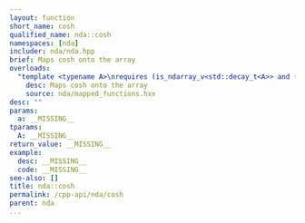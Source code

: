 ```yaml
---
layout: function
short_name: cosh
qualified_name: nda::cosh
namespaces: [nda]
includer: nda/nda.hpp
brief: Maps cosh onto the array
overloads:
  "template <typename A>\nrequires (is_ndarray_v<std::decay_t<A>> and (get_algebra<std::decay_t<A>> != 'M'))\nauto cosh(A && a)":
    desc: Maps cosh onto the array
    source: nda/mapped_functions.hxx
desc: ""
params:
  a: __MISSING__
tparams:
  A: __MISSING__
return_value: __MISSING__
example:
  desc: __MISSING__
  code: __MISSING__
see-also: []
title: nda::cosh
permalink: /cpp-api/nda/cosh
parent: nda
...
```


